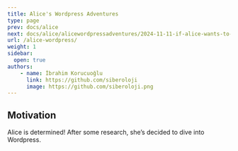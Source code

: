```yaml
---
title: Alice's Wordpress Adventures
type: page
prev: docs/alice
next: docs/alice/alicewordpressadventures/2024-11-11-if-alice-wants-to-write-blog-posts
url: /alice-wordpress/
weight: 1
sidebar:
  open: true
authors:
    - name: İbrahim Korucuoğlu
      link: https://github.com/siberoloji
      image: https://github.com/siberoloji.png
---
```


## Motivation

Alice is determined! After some research, she’s decided to dive into Wordpress.
